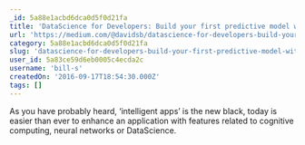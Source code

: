 ```yaml
---
_id: 5a88e1acbd6dca0d5f0d21fa
title: 'DataScience for Developers: Build your first predictive model with R'
url: 'https://medium.com/@davidsb/datascience-for-developers-build-your-first-predictive-model-with-r-a798f684752f'
category: 5a88e1acbd6dca0d5f0d21fa
slug: 'datascience-for-developers-build-your-first-predictive-model-with-r'
user_id: 5a83ce59d6eb0005c4ecda2c
username: 'bill-s'
createdOn: '2016-09-17T18:54:30.000Z'
tags: []
---
```


As you have probably heard, ‘intelligent apps’ is the new black, today is easier than ever to enhance an application with features related to cognitive computing, neural networks or DataScience. 
